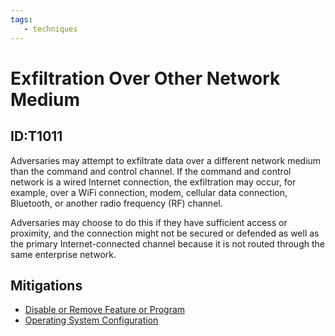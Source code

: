 ```yaml
---
tags:
   - techniques
---
```

# Exfiltration Over Other Network Medium
## ID:T1011
Adversaries may attempt to exfiltrate data over a different network medium than the command and control channel. If the command and control network is a wired Internet connection, the exfiltration may occur, for example, over a WiFi connection, modem, cellular data connection, Bluetooth, or another radio frequency (RF) channel.

Adversaries may choose to do this if they have sufficient access or proximity, and the connection might not be secured or defended as well as the primary Internet-connected channel because it is not routed through the same enterprise network.
## Mitigations
* [Disable or Remove Feature or Program](/mitre/mitigations/M1042)
* [Operating System Configuration](/mitre/mitigations/M1028)
